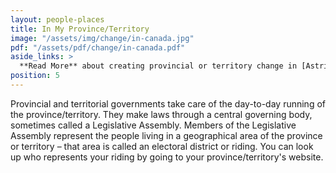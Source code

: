 ```yaml
---
layout: people-places
title: In My Province/Territory
image: "/assets/img/change/in-canada.jpg"
pdf: "/assets/pdf/change/in-canada.pdf"
aside_links: >
  **Read More** about creating provincial or territory change in [Astrid's Story](/stories/astrid-neilson-miller) and how to [Contact Decision Makers](/strategy/contact-decision-makers)
position: 5
---
```

Provincial and territorial governments take care of the day-to-day running of the province/territory. They make laws through a central governing body, sometimes called a Legislative Assembly. Members of the Legislative Assembly represent the people living in a geographical area of the province or territory – that area is called an electoral district or riding. You can look up who represents your riding by going to your province/territory's website.
